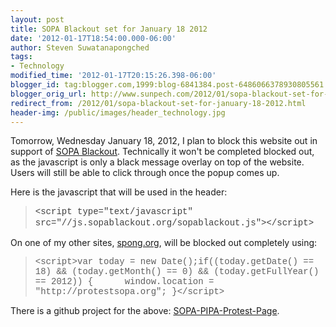 ```yaml
---
layout: post
title: SOPA Blackout set for January 18 2012
date: '2012-01-17T18:54:00.000-06:00'
author: Steven Suwatanapongched
tags:
- Technology
modified_time: '2012-01-17T20:15:26.398-06:00'
blogger_id: tag:blogger.com,1999:blog-6841384.post-6486066378930805561
blogger_orig_url: http://www.sunpech.com/2012/01/sopa-blackout-set-for-january-18-2012.html
redirect_from: /2012/01/sopa-blackout-set-for-january-18-2012.html
header-img: /public/images/header_technology.jpg
---
```


Tomorrow, Wednesday January 18, 2012, I plan to block this website out in support of <a href="http://sopablackout.org/">SOPA Blackout</a>. Technically it won't be completed blocked out, as the javascript is only a black message overlay on top of the website. Users will still be able to click through once the popup comes up.

Here is the javascript that will be used in the header:

<blockquote class="tr_bq"><span style="color: #404040; font-family: 'Courier New', Courier, monospace;"><span style="line-height: 18px;">&lt;script type="text/javascript" src="//js.sopablackout.org/sopablackout.js"&gt;&lt;/script&gt;</span></span></blockquote>On one of my other sites, <a href="http://spong.org/">spong.org</a>, will be blocked out completely using:

<blockquote class="tr_bq"><span style="font-family: 'Courier New', Courier, monospace;">&lt;script&gt;</span><span style="font-family: 'Courier New', Courier, monospace;">var today = new Date();</span><span style="font-family: 'Courier New', Courier, monospace;">if((today.getDate() == 18) &amp;&amp; (today.getMonth() == 0) &amp;&amp; (today.getFullYear() == 2012))</span><span style="font-family: 'Courier New', Courier, monospace;">&nbsp;{</span><span style="font-family: 'Courier New', Courier, monospace;">&nbsp; &nbsp; &nbsp; window.location = "http://protestsopa.org";</span><span style="font-family: 'Courier New', Courier, monospace;">&nbsp;}</span><span style="font-family: 'Courier New', Courier, monospace;">&lt;/script&gt;</span></blockquote>

There is a github project for the above:&nbsp;<a href="https://github.com/SaraJo/SOPA-PIPA-Protest-Page">SOPA-PIPA-Protest-Page</a>.

